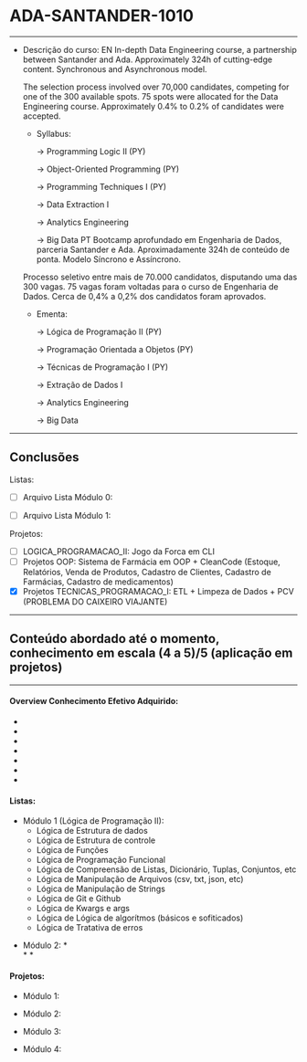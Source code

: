 # ADA-SANTANDER-1010


---
- Descrição do curso: 
EN
    In-depth Data Engineering course, a partnership between Santander and Ada. Approximately 324h of cutting-edge content. Synchronous and Asynchronous model.

    The selection process involved over 70,000 candidates, competing for one of the 300 available spots. 75 spots were allocated for the Data Engineering course. Approximately 0.4% to 0.2% of candidates were accepted.

    - Syllabus:

        → Programming Logic II (PY)

        → Object-Oriented Programming (PY)

        → Programming Techniques I (PY)

        → Data Extraction I

        → Analytics Engineering

        → Big Data
PT
    Bootcamp aprofundado em Engenharia de Dados, parceria Santander e Ada. Aproximadamente 324h de conteúdo de ponta. Modelo Síncrono e Assíncrono.

    Processo seletivo entre mais de 70.000 candidatos, disputando uma das 300 vagas. 75 vagas foram voltadas para o curso de Engenharia de Dados. Cerca de 0,4% a 0,2% dos candidatos foram aprovados.

    - Ementa:

        → Lógica de Programação II (PY)

        → Programação Orientada a Objetos (PY)

        → Técnicas de Programação I (PY)

        → Extração de Dados I

        → Analytics Engineering

        → Big Data
---



## Conclusões

Listas:
- [ ] Arquivo Lista Módulo 0:
- [ ] Arquivo Lista Módulo 1:


Projetos:
- [ ] LOGICA_PROGRAMACAO_II: Jogo da Forca em CLI
- [ ] Projetos OOP: Sistema de Farmácia em OOP + CleanCode (Estoque, Relatórios, Venda de Produtos, Cadastro de Clientes, Cadastro de Farmácias, Cadastro de medicamentos)
- [x] Projetos TECNICAS_PROGRAMACAO_I: ETL + Limpeza de Dados + PCV (PROBLEMA DO CAIXEIRO VIAJANTE)
---

## Conteúdo abordado até o momento, conhecimento em escala (4 a 5)/5 (aplicação em projetos)
---



#### Overview Conhecimento Efetivo Adquirido:

*
*
*
*
*
*
*


#### Listas:

* Módulo 1 (Lógica de Programação II):
    - Lógica de Estrutura de dados
    - Lógica de Estrutura de controle
    - Lógica de Funções
    - Lógica de Programação Funcional
    - Lógica de Compreensão de Listas, Dicionário, Tuplas, Conjuntos, etc
    - Lógica de Manipulação de Arquivos (csv, txt, json, etc)
    - Lógica de Manipulação de Strings
    - Lógica de Git e Github
    - Lógica de Kwargs e args
    - Lógica de Lógica de algorítmos (básicos e sofiticados)
    - Lógica de Tratativa de erros


- Módulo 2:
    *  
    *
    * 


#### Projetos:

* Módulo 1:

- Módulo 2:

- Módulo 3:

- Módulo 4: